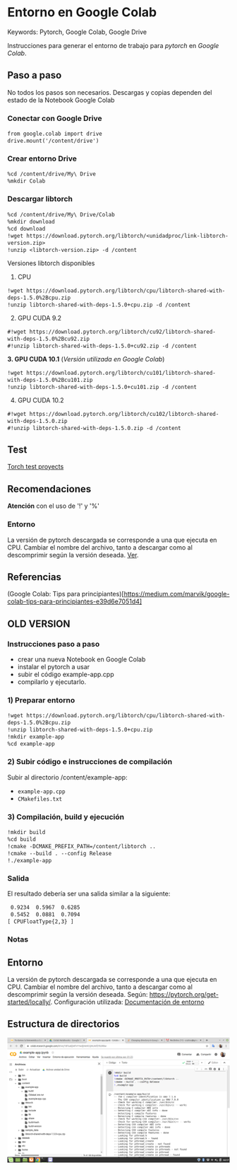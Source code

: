 # Entorno en Google Colab
Keywords: Pytorch, Google Colab, Google Drive

Instrucciones para generar el entorno de trabajo para *pytorch* en *Google Colab*.

## Paso a paso
No todos los pasos son necesarios. Descargas y copias dependen del estado de la Notebook Google Colab

### Conectar con Google Drive
```
from google.colab import drive
drive.mount('/content/drive')
```

### Crear entorno Drive
```
%cd /content/drive/My\ Drive
%mkdir Colab
```

### Descargar libtorch 
```
%cd /content/drive/My\ Drive/Colab
%mkdir download
%cd download
!wget https://download.pytorch.org/libtorch/<unidadproc/link-libtorch-version.zip>
!unzip <libtorch-version.zip> -d /content
```
Versiones libtorch disponibles
1. CPU
```
!wget https://download.pytorch.org/libtorch/cpu/libtorch-shared-with-deps-1.5.0%2Bcpu.zip
!unzip libtorch-shared-with-deps-1.5.0+cpu.zip -d /content
```
2. GPU CUDA 9.2
```
#!wget https://download.pytorch.org/libtorch/cu92/libtorch-shared-with-deps-1.5.0%2Bcu92.zip
#!unzip libtorch-shared-with-deps-1.5.0+cu92.zip -d /content
```
**3. GPU CUDA 10.1** (*Versión utilizada en Google Colab*)
```
!wget https://download.pytorch.org/libtorch/cu101/libtorch-shared-with-deps-1.5.0%2Bcu101.zip
!unzip libtorch-shared-with-deps-1.5.0+cu101.zip -d /content
```
4. GPU CUDA 10.2
```
#!wget https://download.pytorch.org/libtorch/cu102/libtorch-shared-with-deps-1.5.0.zip
#!unzip libtorch-shared-with-deps-1.5.0.zip -d /content
```

## Test
[Torch test proyects](/src/test/torch-test/linux/README.md)

## Recomendaciones
**Atención** con el uso de '!' y '%'

### Entorno
La versión de pytorch descargada se corresponde a una que ejecuta en CPU. Cambiar el nombre del archivo, tanto a descargar como al descomprimir según la versión deseada. [Ver](https://pytorch.org/get-started/locally/). 

## Referencias
(Google Colab: Tips para principiantes)[https://medium.com/marvik/google-colab-tips-para-principiantes-e39d6e7051d4]



















## OLD VERSION



### Instrucciones paso a paso 
- crear una nueva Notebook en Google Colab 
- instalar el pytorch a usar
- subir el código example-app.cpp
- compilarlo y ejecutarlo.

### 1) Preparar entorno
```
!wget https://download.pytorch.org/libtorch/cpu/libtorch-shared-with-deps-1.5.0%2Bcpu.zip
!unzip libtorch-shared-with-deps-1.5.0+cpu.zip
!mkdir example-app
%cd example-app
```

### 2) Subir código e instrucciones de compilación
Subir al directorio /content/example-app:
- ```example-app.cpp```
- ```CMakefiles.txt```

### 3) Compilación, build y ejecución
```
!mkdir build
%cd build
!cmake -DCMAKE_PREFIX_PATH=/content/libtorch ..
!cmake --build . --config Release
!./example-app
```

### Salida
El resultado debería ser una salida similar a la siguiente:
```
 0.9234  0.5967  0.6285
 0.5452  0.0881  0.7094
[ CPUFloatType{2,3} ]
```

### Notas
## Entorno
La versión de pytorch descargada se corresponde a una que ejecuta en CPU. Cambiar el nombre del archivo, tanto a descargar como al descomprimir según la versión deseada.
Según: https://pytorch.org/get-started/locally/. 
Configuración utilizada: [Documentación de entorno](/docs/Environment.md)

## Estructura de directorios
![Estructura del directorio en Google Colab](/docs/GoogleColab.png)

